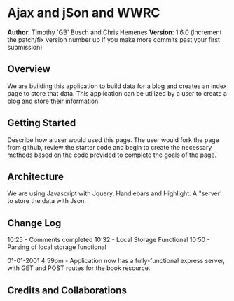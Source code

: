 # Ajax and jSon and WWRC

**Author**: Timothy 'GB' Busch and Chris Hemenes
**Version**: 1.6.0 (increment the patch/fix version number up if you make more commits past your first submission)

## Overview
<!-- Provide a high level overview of what this application is and why you are building it, beyond the fact that it's an assignment for a Code Fellows 301 class. (i.e. What's your problem domain?) -->
We are building this application to build data for a blog and creates an index page to store that data. This application can be utilized by a user to create a blog and store their information.

## Getting Started
<!-- What are the steps that a user must take in order to build this app on their own machine and get it running? -->
Describe how a user would used this page. The user would fork the page from github, review the starter code and begin to create the necessary methods based on the code provided to complete the goals of the page.

## Architecture
<!-- Provide a detailed description of the application design. What technologies (languages, libraries, etc) you're using, and any other relevant design information. -->
We are using Javascript with Jquery, Handlebars and Highlight. A "server' to store the data with Json.

## Change Log
<!-- Use this are to document the iterative changes made to your application as each feature is successfully implemented. Use time stamps. Here's an examples: -->

10:25 - Comments completed
10:32 - Local Storage Functional
10:50 - Parsing of local storage functional

01-01-2001 4:59pm - Application now has a fully-functional express server, with GET and POST routes for the book resource.

## Credits and Collaborations
